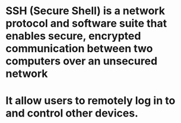 # SSH (Secure Shell) is a network protocol and software suite that enables secure, encrypted communication between two computers over an unsecured network #
# It allow users to remotely log in to and control other devices.
